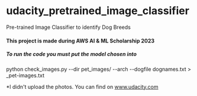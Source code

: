 # udacity_pretrained_image_classifier
Pre-trained Image Classifier to identify Dog Breeds

#### This project is made during AWS AI & ML Scholarship 2023

##### To run the code you must put the model chosen into <TYPE>
python check_images.py --dir pet_images/ --arch <TYPE>  --dogfile dognames.txt > <TYPE>_pet-images.txt

*I didn't upload the photos. You can find on www.udacity.com

